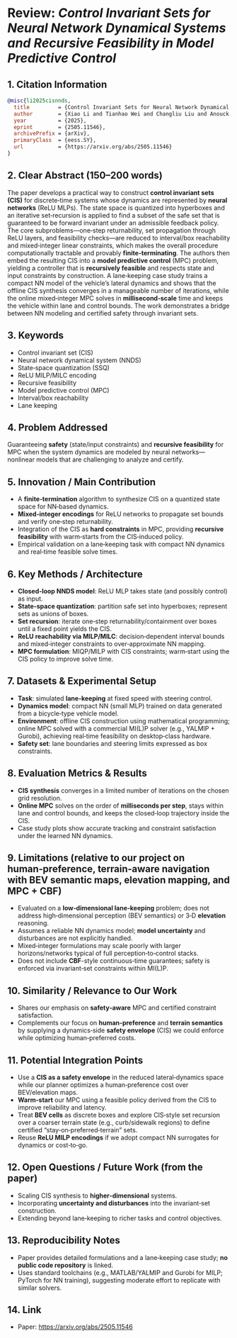 # Review: *Control Invariant Sets for Neural Network Dynamical Systems and Recursive Feasibility in Model Predictive Control*

## 1. Citation Information
```bibtex
@misc{li2025cisnnds,
  title         = {Control Invariant Sets for Neural Network Dynamical Systems and Recursive Feasibility in Model Predictive Control},
  author        = {Xiao Li and Tianhao Wei and Changliu Liu and Anouck Girard and Ilya Kolmanovsky},
  year          = {2025},
  eprint        = {2505.11546},
  archivePrefix = {arXiv},
  primaryClass  = {eess.SY},
  url           = {https://arxiv.org/abs/2505.11546}
}
```

## 2. Clear Abstract (150–200 words)
The paper develops a practical way to construct **control invariant sets (CIS)** for discrete‑time systems whose dynamics are represented by **neural networks** (ReLU MLPs). The state space is quantized into hyperboxes and an iterative set‑recursion is applied to find a subset of the safe set that is guaranteed to be forward invariant under an admissible feedback policy. The core subproblems—one‑step returnability, set propagation through ReLU layers, and feasibility checks—are reduced to interval/box reachability and mixed‑integer linear constraints, which makes the overall procedure computationally tractable and provably **finite‑terminating**. The authors then embed the resulting CIS into a **model predictive control** (MPC) problem, yielding a controller that is **recursively feasible** and respects state and input constraints by construction. A lane‑keeping case study trains a compact NN model of the vehicle’s lateral dynamics and shows that the offline CIS synthesis converges in a manageable number of iterations, while the online mixed‑integer MPC solves in **millisecond‑scale** time and keeps the vehicle within lane and control bounds. The work demonstrates a bridge between NN modeling and certified safety through invariant sets.

## 3. Keywords
- Control invariant set (CIS)
- Neural network dynamical system (NNDS)
- State‑space quantization (SSQ)
- ReLU MILP/MILC encoding
- Recursive feasibility
- Model predictive control (MPC)
- Interval/box reachability
- Lane keeping

## 4. Problem Addressed
Guaranteeing **safety** (state/input constraints) and **recursive feasibility** for MPC when the system dynamics are modeled by neural networks—nonlinear models that are challenging to analyze and certify.

## 5. Innovation / Main Contribution
- A **finite‑termination** algorithm to synthesize CIS on a quantized state space for NN‑based dynamics.
- **Mixed‑integer encodings** for ReLU networks to propagate set bounds and verify one‑step returnability.
- Integration of the CIS as **hard constraints** in MPC, providing **recursive feasibility** with warm‑starts from the CIS‑induced policy.
- Empirical validation on a lane‑keeping task with compact NN dynamics and real‑time feasible solve times.

## 6. Key Methods / Architecture
- **Closed‑loop NNDS model**: ReLU MLP takes state (and possibly control) as input.
- **State‑space quantization**: partition safe set into hyperboxes; represent sets as unions of boxes.
- **Set recursion**: iterate one‑step returnability/containment over boxes until a fixed point yields the CIS.
- **ReLU reachability via MILP/MILC**: decision‑dependent interval bounds and mixed‑integer constraints to over‑approximate NN mapping.
- **MPC formulation**: MIQP/MILP with CIS constraints; warm‑start using the CIS policy to improve solve time.

## 7. Datasets & Experimental Setup
- **Task**: simulated **lane‑keeping** at fixed speed with steering control.
- **Dynamics model**: compact NN (small MLP) trained on data generated from a bicycle‑type vehicle model.
- **Environment**: offline CIS construction using mathematical programming; online MPC solved with a commercial MI(L)P solver (e.g., YALMIP + Gurobi), achieving real‑time feasibility on desktop‑class hardware.
- **Safety set**: lane boundaries and steering limits expressed as box constraints.

## 8. Evaluation Metrics & Results
- **CIS synthesis** converges in a limited number of iterations on the chosen grid resolution.
- **Online MPC** solves on the order of **milliseconds per step**, stays within lane and control bounds, and keeps the closed‑loop trajectory inside the CIS.
- Case study plots show accurate tracking and constraint satisfaction under the learned NN dynamics.

## 9. Limitations (relative to our project on human‑preference, terrain‑aware navigation with BEV semantic maps, elevation mapping, and MPC + CBF)
- Evaluated on a **low‑dimensional lane‑keeping** problem; does not address high‑dimensional perception (BEV semantics) or 3‑D **elevation** reasoning.
- Assumes a reliable NN dynamics model; **model uncertainty** and disturbances are not explicitly handled.
- Mixed‑integer formulations may scale poorly with larger horizons/networks typical of full perception‑to‑control stacks.
- Does not include **CBF**-style continuous‑time guarantees; safety is enforced via invariant‑set constraints within MI(L)P.

## 10. Similarity / Relevance to Our Work
- Shares our emphasis on **safety‑aware** MPC and certified constraint satisfaction.
- Complements our focus on **human‑preference** and **terrain semantics** by supplying a dynamics‑side **safety envelope** (CIS) we could enforce while optimizing human‑preferred costs.

## 11. Potential Integration Points
- Use a **CIS as a safety envelope** in the reduced lateral‑dynamics space while our planner optimizes a human‑preference cost over BEV/elevation maps.
- **Warm‑start** our MPC using a feasible policy derived from the CIS to improve reliability and latency.
- Treat **BEV cells** as discrete boxes and explore CIS‑style set recursion over a coarser terrain state (e.g., curb/sidewalk regions) to define certified “stay‑on‑preferred‑terrain” sets.
- Reuse **ReLU MILP encodings** if we adopt compact NN surrogates for dynamics or cost‑to‑go.

## 12. Open Questions / Future Work (from the paper)
- Scaling CIS synthesis to **higher‑dimensional** systems.
- Incorporating **uncertainty and disturbances** into the invariant‑set construction.
- Extending beyond lane‑keeping to richer tasks and control objectives.

## 13. Reproducibility Notes
- Paper provides detailed formulations and a lane‑keeping case study; **no public code repository** is linked.
- Uses standard toolchains (e.g., MATLAB/YALMIP and Gurobi for MILP; PyTorch for NN training), suggesting moderate effort to replicate with similar solvers.

## 14. Link
- Paper: https://arxiv.org/abs/2505.11546